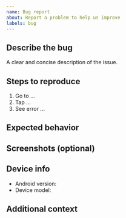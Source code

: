 ```yaml
---
name: Bug report
about: Report a problem to help us improve
labels: bug
---
```


## Describe the bug
A clear and concise description of the issue.

## Steps to reproduce
1. Go to ...
2. Tap ...
3. See error ...

## Expected behavior

## Screenshots (optional)

## Device info
- Android version:
- Device model:

## Additional context
